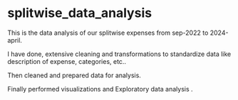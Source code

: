 # splitwise_data_analysis

This is the data analysis of our splitwise expenses from sep-2022 to 2024-april.

I have done, extensive cleaning and transformations to standardize data like description of expense, categories, etc..

Then cleaned and prepared data for analysis.

Finally performed visualizations and Exploratory data analysis .
